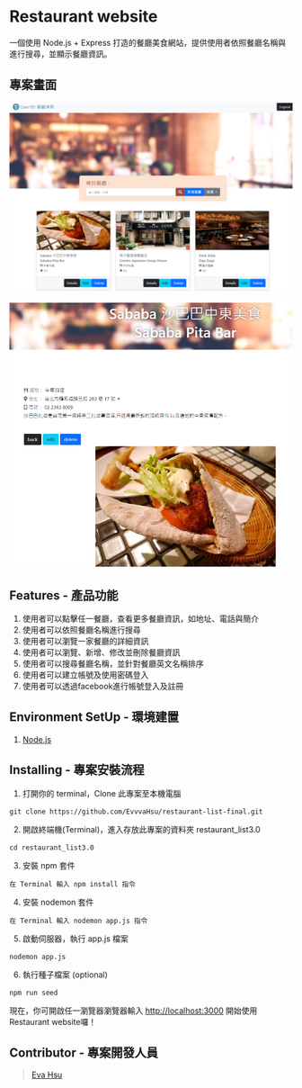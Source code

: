 # Restaurant website

一個使用 Node.js + Express 打造的餐廳美食網站，提供使用者依照餐廳名稱與進行搜尋，並顯示餐廳資訊。

## 專案畫面

![image](https://github.com/EvvvaHsu/restaurant-list-final/blob/0591a56007877a1e2c1470ef77e1dc57ce91d4de/public/restaurant-home-page.png)

![image](https://github.com/EvvvaHsu/restaurant-list-final/blob/a011b5c4a66736e2c94a7d1b9d0a4dac3f29e7d3/public/restaurant-details-page.png)

## Features - 產品功能

1. 使用者可以點擊任一餐廳，查看更多餐廳資訊，如地址、電話與簡介
2. 使用者可以依照餐廳名稱進行搜尋
3. 使用者可以瀏覽一家餐廳的詳細資訊
4. 使用者可以瀏覽、新增、修改並刪除餐廳資訊
6. 使用者可以搜尋餐廳名稱，並針對餐廳英文名稱排序
7. 使用者可以建立帳號及使用密碼登入
8. 使用者可以透過facebook進行帳號登入及註冊

## Environment SetUp - 環境建置

1. [Node.js](https://nodejs.org/en/)

## Installing - 專案安裝流程

1. 打開你的 terminal，Clone 此專案至本機電腦

```
git clone https://github.com/EvvvaHsu/restaurant-list-final.git
```

2. 開啟終端機(Terminal)，進入存放此專案的資料夾 restaurant_list3.0

```
cd restaurant_list3.0
```

3. 安裝 npm 套件

```
在 Terminal 輸入 npm install 指令
```

4. 安裝 nodemon 套件

```
在 Terminal 輸入 nodemon app.js 指令
```

5. 啟動伺服器，執行 app.js 檔案

```
nodemon app.js
```

6. 執行種子檔案 (optional)

```
npm run seed
```

現在，你可開啟任一瀏覽器瀏覽器輸入 [http://localhost:3000](http://localhost:3000) 開始使用Restaurant website囉！

## Contributor - 專案開發人員

> [Eva Hsu](https://github.com/EvvvaHsu)
